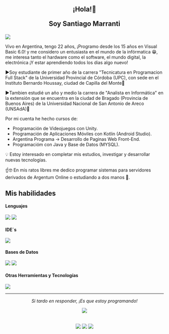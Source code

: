 <h2 align="Center"> 
<p>¡Hola!👋 </p>
<p>Soy Santiago Marranti</p>	
</h2>

![](https://komarev.com/ghpvc/?username=Santiago-Marranti)

Vivo en Argentina, tengo 22 años, ¡Programo desde los 15 años en Visual Basic 6.0! y me considero un entusiasta en el mundo de la infórmatica 😁, me interesa tanto el hardware como el software, el mundo digital, la electrónica ¡Y estar aprendiendo todos los dias algo nuevo!

▶️Soy estudiante de primer año de la carrera "Tecnicatura en Programacion Full Stack" de la Universidad Provincial de Córdoba (UPC), con sede en el Instituto Bernardo Houssay, ciudad de Capilla del Monte📍

▶️Tambien estudié un año y medio la carrera de "Analista en Informática" en la extensión que se encuentra en la ciudad de Bragado (Provincia de Buenos Aires) de la Universidad Nacional de San Antonio de Areco (UNSAdA)📍

Por mi cuenta he hecho cursos de:
<ul>
<li>Programación de Videojuegos con Unity.</li>
<li>Programación de Aplicaciones Móviles con Kotlin (Android Studio).</li>
<li>Argentina Programa -> Desarrollo de Paginas Web Front-End.</li>
<li>Programacióm con Java y Base de Datos (MYSQL).</li>
</ul>

:bulb: Estoy interesado en completar mis estudios, investigar y desarrollar nuevas tecnologías.

☝️🤓 En mis ratos libres me dedico programar sistemas para servidores derivados de Argentum Online o estudiando a dos manos 🤣.

## Mis habilidades

<h4> Lenguajes </h4>
<span> 
    <img src="https://skillicons.dev/icons?i=java,kotlin,python,arduino" />
</span>
<img src="https://img.shields.io/badge/-Visual Basic 6.0-grey?style=for-the-badge&logoColor=white"></img></a>

<h4> IDE´s </h4>
<span> 
    <img src="https://skillicons.dev/icons?i=unity,vscode,ps,idea,eclipse,apashe" />
</span>

<h4> Bases de Datos </h4>
<span> 
    <img src="https://skillicons.dev/icons?i=mysql" />
</span>
<img src="https://img.shields.io/badge/-SQL Server-blue?style=for-the-badge&logoColor=white"></img></a>

<h4> Otras Herramientas y Tecnologías </h4>
<span>
    <img src="https://skillicons.dev/icons?i=git,github" />
</span>

<hr>
<p align="center">
   <i>Si tardo en responder, ¡Es que estoy programando!</i>
<div align="center">
<img src="https://github.com/user-attachments/assets/785fa159-8d77-47b9-8339-604307f57c40"> </img>
</div>
<div align="center">
   <br>
<br>
<a target="_blank" href="https://www.linkedin.com/in/Santiago-Marranti/"><img src="https://img.shields.io/badge/-LinkedIn-0077B5?style=for-the-badge&logo=linkerd&logoColor=white"></img></a>
<a target="_blank" href="mailto:marrantis@gmail.com"><img src="https://img.shields.io/badge/-Gmail-D14836?style=for-the-badge&logo=Gmail&logoColor=white"></img></a>
<a target="_blank" href="https://discordapp.com/users/398518351359639562"><img src="https://img.shields.io/badge/-Discord-5865F2?style=for-the-badge&logo=discord&logoColor=white"></img></a>
<!--
	<a target="_blank" href="https://x.com"><img src="https://img.shields.io/badge/-Twitter-1DA1F2?style=for-the-badge&logo=X&logoColor=white"></img></a>
-->
<br>
</div>
</p>
